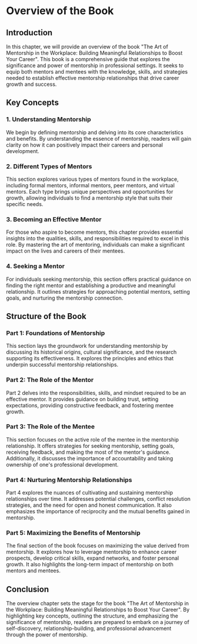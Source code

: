 Overview of the Book
===============================

Introduction
------------

In this chapter, we will provide an overview of the book "The Art of Mentorship in the Workplace: Building Meaningful Relationships to Boost Your Career". This book is a comprehensive guide that explores the significance and power of mentorship in professional settings. It seeks to equip both mentors and mentees with the knowledge, skills, and strategies needed to establish effective mentorship relationships that drive career growth and success.

Key Concepts
------------

### 1. Understanding Mentorship

We begin by defining mentorship and delving into its core characteristics and benefits. By understanding the essence of mentorship, readers will gain clarity on how it can positively impact their careers and personal development.

### 2. Different Types of Mentors

This section explores various types of mentors found in the workplace, including formal mentors, informal mentors, peer mentors, and virtual mentors. Each type brings unique perspectives and opportunities for growth, allowing individuals to find a mentorship style that suits their specific needs.

### 3. Becoming an Effective Mentor

For those who aspire to become mentors, this chapter provides essential insights into the qualities, skills, and responsibilities required to excel in this role. By mastering the art of mentoring, individuals can make a significant impact on the lives and careers of their mentees.

### 4. Seeking a Mentor

For individuals seeking mentorship, this section offers practical guidance on finding the right mentor and establishing a productive and meaningful relationship. It outlines strategies for approaching potential mentors, setting goals, and nurturing the mentorship connection.

Structure of the Book
---------------------

### Part 1: Foundations of Mentorship

This section lays the groundwork for understanding mentorship by discussing its historical origins, cultural significance, and the research supporting its effectiveness. It explores the principles and ethics that underpin successful mentorship relationships.

### Part 2: The Role of the Mentor

Part 2 delves into the responsibilities, skills, and mindset required to be an effective mentor. It provides guidance on building trust, setting expectations, providing constructive feedback, and fostering mentee growth.

### Part 3: The Role of the Mentee

This section focuses on the active role of the mentee in the mentorship relationship. It offers strategies for seeking mentorship, setting goals, receiving feedback, and making the most of the mentor's guidance. Additionally, it discusses the importance of accountability and taking ownership of one's professional development.

### Part 4: Nurturing Mentorship Relationships

Part 4 explores the nuances of cultivating and sustaining mentorship relationships over time. It addresses potential challenges, conflict resolution strategies, and the need for open and honest communication. It also emphasizes the importance of reciprocity and the mutual benefits gained in mentorship.

### Part 5: Maximizing the Benefits of Mentorship

The final section of the book focuses on maximizing the value derived from mentorship. It explores how to leverage mentorship to enhance career prospects, develop critical skills, expand networks, and foster personal growth. It also highlights the long-term impact of mentorship on both mentors and mentees.

Conclusion
----------

The overview chapter sets the stage for the book "The Art of Mentorship in the Workplace: Building Meaningful Relationships to Boost Your Career". By highlighting key concepts, outlining the structure, and emphasizing the significance of mentorship, readers are prepared to embark on a journey of self-discovery, relationship-building, and professional advancement through the power of mentorship.
